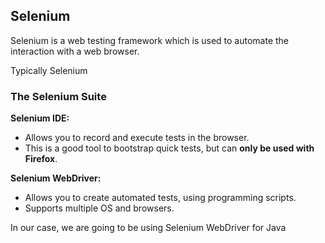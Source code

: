 ## Selenium

Selenium is a web testing framework which is used to automate the interaction with a web browser.

Typically Selenium 

### The Selenium Suite

**Selenium IDE:** 

   * Allows you to record and execute tests in the browser.
   * This is a good tool to bootstrap quick tests, but can __only be used with Firefox__.
   
**Selenium WebDriver:**

  * Allows you to create automated tests, using programming scripts.
  * Supports multiple OS and browsers.

In our case, we are going to be using Selenium WebDriver for Java